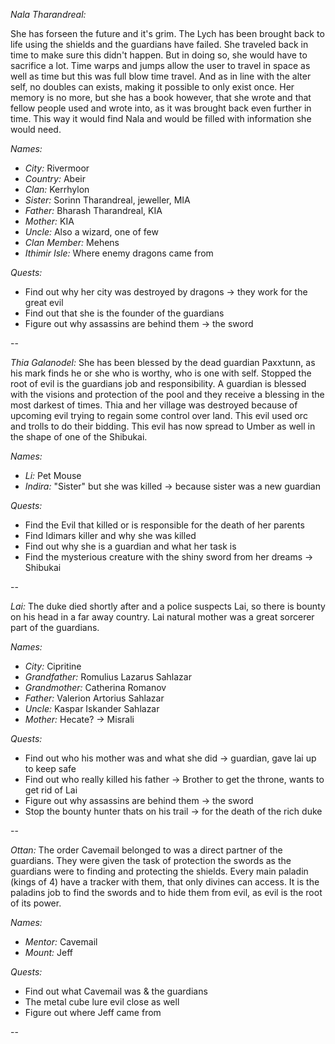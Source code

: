 _Nala Tharandreal:_

She has forseen the future and it's grim. The Lych has been brought back to life using the shields and the guardians have failed. She traveled back in time to make sure this didn't happen. But in doing so, she would have to sacrifice a lot. Time warps and jumps allow the user to travel in space as well as time but this was full blow time travel. And as in line with the alter self, no doubles can exists, making it possible to only exist once. Her memory is no more, but she has a book however, that she wrote and that fellow people used and wrote into, as it was brought back even further in time. This way it would find Nala and would be filled with information she would need.

_Names:_
- _City:_ Rivermoor
- _Country:_ Abeir
- _Clan:_ Kerrhylon
- _Sister:_ Sorinn Tharandreal, jeweller, MIA
- _Father:_ Bharash Tharandreal, KIA
- _Mother:_ KIA
- _Uncle:_ Also a wizard, one of few
- _Clan Member:_ Mehens
- _Ithimir Isle:_ Where enemy dragons came from

_Quests:_
- Find out why her city was destroyed by dragons -> they work for the great evil
- Find out that she is the founder of the guardians
- Figure out why assassins are behind them -> the sword

--

_Thia Galanodel:_ She has been blessed by the dead guardian Paxxtunn, as his mark finds he or she who is worthy, who is one with self. Stopped the root of evil is the guardians job and responsibility. A guardian is blessed with the visions and protection of the pool and they receive a blessing in the most darkest of times. Thia and her village was destroyed because of upcoming evil trying to regain some control over land. This evil used orc and trolls to do their bidding. This evil has now spread to Umber as well in the shape of one of the Shibukai.

_Names:_
- _Li:_ Pet Mouse
- _Indira:_ "Sister" but she was killed -> because sister was a new guardian

_Quests:_
- Find the Evil that killed or is responsible for the death of her parents
- Find Idimars killer and why she was killed
- Find out why she is a guardian and what her task is
- Find the mysterious creature with the shiny sword from her dreams -> Shibukai

--

_Lai:_ The duke died shortly after and a police suspects Lai, so there is bounty on his head in a far away country. Lai natural mother was a great sorcerer part of the guardians.

_Names:_
- _City:_ Cipritine
- _Grandfather:_ Romulius Lazarus Sahlazar
- _Grandmother:_ Catherina Romanov
- _Father:_ Valerion Artorius Sahlazar
- _Uncle:_ Kaspar Iskander Sahlazar
- _Mother:_ Hecate? -> Misrali

_Quests:_
- Find out who his mother was and what she did -> guardian, gave lai up to keep safe
- Find out who really killed his father -> Brother to get the throne, wants to get rid of Lai
- Figure out why assassins are behind them -> the sword
- Stop the bounty hunter thats on his trail -> for the death of the rich duke

--

_Ottan:_ The order Cavemail belonged to was a direct partner of the guardians. They were given the task of protection the swords as the guardians were to finding and protecting the shields. Every main paladin (kings of 4) have a tracker with them, that only divines can access. It is the paladins job to find the swords and to hide them from evil, as evil is the root of its power.

_Names:_
- _Mentor:_ Cavemail
- _Mount:_ Jeff

_Quests:_
- Find out what Cavemail was & the guardians
- The metal cube lure evil close as well
- Figure out where Jeff came from

--

